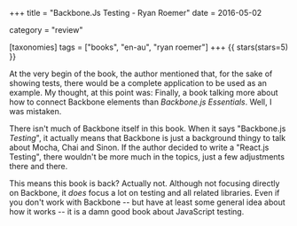 +++
title = "Backbone.Js Testing - Ryan Roemer"
date = 2016-05-02

category = "review"

[taxonomies]
tags = ["books", "en-au", "ryan roemer"]
+++
{{ stars(stars=5) }}

At the very begin of the book, the author mentioned that, for the sake of showing tests, there would be a complete application to be used as an example. My thought, at this point was: Finally, a book talking more about how to connect Backbone elements than _Backbone.js Essentials_. Well, I was mistaken.

There isn't much of Backbone itself in this book. When it says "Backbone.js *Testing*", it actually means that Backbone is just a background thingy to talk about Mocha, Chai and Sinon. If the author decided to write a "React.js Testing", there wouldn't be more much in the topics, just a few adjustments there and there.

This means this book is back? Actually not. Although not focusing directly on Backbone, it *does* focus a lot on testing and all related libraries. Even if you don't work with Backbone -- but have at least some general idea about how it works -- it is a damn good book about JavaScript testing.
